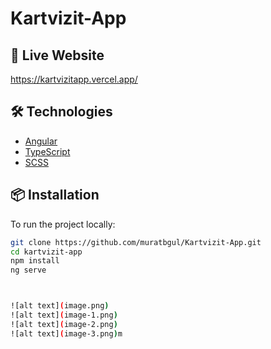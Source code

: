 # Kartvizit-App

## 🚀 Live Website

https://kartvizitapp.vercel.app/

## 🛠 Technologies

- [Angular](https://angular.io/)
- [TypeScript](https://www.typescriptlang.org/)
- [SCSS](https://sass-lang.com/)

## 📦 Installation

To run the project locally:

```bash
git clone https://github.com/muratbgul/Kartvizit-App.git
cd kartvizit-app
npm install
ng serve



![alt text](image.png)
![alt text](image-1.png)
![alt text](image-2.png)
![alt text](image-3.png)m